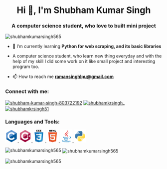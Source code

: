 

<h1 align="center">Hi 👋, I'm Shubham Kumar Singh</h1>
<h3 align="center">A computer science student, who love to built mini project</h3>

<p align="left"> <img src="https://komarev.com/ghpvc/?username=shubhamkumarsingh565&label=Profile%20views&color=0e75b6&style=flat" alt="shubhamkumarsingh565" /> </p>

- 🌱 I’m currently learning **Python for web scraping, and its basic libraries**
- A computer science student, who learn new thing everyday and with the help of my skill I did some work on it like small project and interesting program too.

- 📫 How to reach me **ramansinghlpu@gmail.com**

<h3 align="left">Connect with me:</h3>
<p align="left">
<a href="https://linkedin.com/in/shubham-kumar-singh-803722192" target="blank"><img align="center" src="https://raw.githubusercontent.com/rahuldkjain/github-profile-readme-generator/master/src/images/icons/Social/linked-in-alt.svg" alt="shubham-kumar-singh-803722192" height="30" width="40" /></a>
<a href="https://instagram.com/shubhamkrsingh_" target="blank"><img align="center" src="https://raw.githubusercontent.com/rahuldkjain/github-profile-readme-generator/master/src/images/icons/Social/instagram.svg" alt="shubhamkrsingh_" height="30" width="40" /></a>
<a href="https://www.hackerrank.com/shubhamkrsingh51" target="blank"><img align="center" src="https://raw.githubusercontent.com/rahuldkjain/github-profile-readme-generator/master/src/images/icons/Social/hackerrank.svg" alt="shubhamkrsingh51" height="30" width="40" /></a>
</p>

<h3 align="left">Languages and Tools:</h3>
<p align="left"> <a href="https://www.cprogramming.com/" target="_blank"> <img src="https://raw.githubusercontent.com/devicons/devicon/master/icons/c/c-original.svg" alt="c" width="40" height="40"/> </a> <a href="https://www.w3schools.com/cpp/" target="_blank"> <img src="https://raw.githubusercontent.com/devicons/devicon/master/icons/cplusplus/cplusplus-original.svg" alt="cplusplus" width="40" height="40"/> </a> <a href="https://www.w3schools.com/css/" target="_blank"> <img src="https://raw.githubusercontent.com/devicons/devicon/master/icons/css3/css3-original-wordmark.svg" alt="css3" width="40" height="40"/> </a> <a href="https://www.w3.org/html/" target="_blank"> <img src="https://raw.githubusercontent.com/devicons/devicon/master/icons/html5/html5-original-wordmark.svg" alt="html5" width="40" height="40"/> </a> <a href="https://www.java.com" target="_blank"> <img src="https://raw.githubusercontent.com/devicons/devicon/master/icons/java/java-original.svg" alt="java" width="40" height="40"/> </a> <a href="https://www.python.org" target="_blank"> <img src="https://raw.githubusercontent.com/devicons/devicon/master/icons/python/python-original.svg" alt="python" width="40" height="40"/> </a> </p>

<p><img align="left" src="https://github-readme-stats.vercel.app/api/top-langs?username=shubhamkumarsingh565&show_icons=true&locale=en&layout=compact" alt="shubhamkumarsingh565" /></p>

<p>&nbsp;<img align="center" src="https://github-readme-stats.vercel.app/api?username=shubhamkumarsingh565&show_icons=true&locale=en" alt="shubhamkumarsingh565" /></p>

<p><img align="center" src="https://github-readme-streak-stats.herokuapp.com/?user=shubhamkumarsingh565&" alt="shubhamkumarsingh565" /></p>
